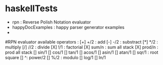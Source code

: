# haskellTests
 - rpn : Reverse Polish Notation  evaluator
 - happyDocExamples : happy parser generator examples
 -
 
#RPN evaluator
available operators :
[+] +/2 : add
[-] -/2 : substract
[*] */2 : multiply
[/] //2 : divide
[X]  !/1 : factorial
[X] sum/n : sum all stack
[X] prod/n : prod all stack
[] sin/1
[] cos/1
[] tan/1
[] acos/1
[] asin/1
[] atan/1
[] sqr/1 : root square
[] ^: power/2
[] %/2 : modulo
[] log/1
[] ln/1
 
